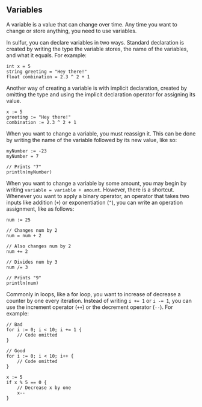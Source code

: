 ## Variables
A variable is a value that can change over time. Any time you want to change or store anything, you need to use variables. 

In sulfur, you can declare variables in two ways. Standard declaration is created by writing the type the variable stores, the name of the variables, and what it equals. For example:
```
int x = 5
string greeting = "Hey there!"
float combination = 2.3 ^ 2 + 1
```
Another way of creating a variable is with implicit declaration, created by omitting the type and using the implicit declaration operator for assigning its value.
```
x := 5
greeting := "Hey there!"
combination := 2.3 ^ 2 + 1
```
When you want to change a variable, you must reassign it. This can be done by writing the name of the variable followed by its new value, like so:
```
myNumber := -23
myNumber = 7

// Prints "7"
println(myNumber)
```
When you want to change a variable by some amount, you may begin by writing `variable = variable + amount`. However, there is a shortcut. Whenever you want to apply a binary operator, an operator that takes two inputs like addition (`+`) or exponentiation (`^`), you can write an operation assignment, like as follows:
```
num := 25

// Changes num by 2
num = num + 2

// Also changes num by 2
num += 2

// Divides num by 3
num /= 3

// Prints "9"
println(num)
```
Commonly in loops, like a for loop, you want to increase of decrease a counter by one every iteration. Instead of writing `i += 1` or `i -= 1`, you can use the increment operator (`++`) or the decrement operator (`--`). For example:
```
// Bad
for i := 0; i < 10; i += 1 {
    // Code omitted
}

// Good
for i := 0; i < 10; i++ {
    // Code omitted
}

x := 5
if x % 5 == 0 {
    // Decrease x by one
    x--
}
```